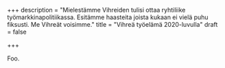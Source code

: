 +++
description = "Mielestämme Vihreiden tulisi ottaa ryhtiliike työmarkkinapolitiikassa. Esitämme haasteita joista kukaan ei vielä puhu fiksusti. Me Vihreät voisimme."
title = "Vihreä työelämä 2020-luvulla"
draft = false

+++

Foo.